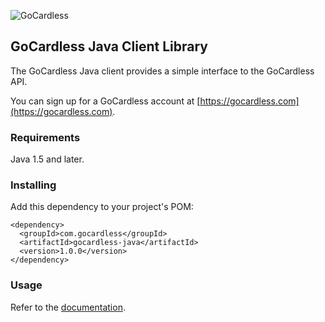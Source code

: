 ![GoCardless](https://gocardless.com/resources/logo.png)

## GoCardless Java Client Library

The GoCardless Java client provides a simple interface to the GoCardless API.

You can sign up for a GoCardless account at [https://gocardless.com](https://gocardless.com).

### Requirements

Java 1.5 and later.

### Installing

Add this dependency to your project's POM:

    <dependency>
      <groupId>com.gocardless</groupId>
      <artifactId>gocardless-java</artifactId>
      <version>1.0.0</version>
    </dependency>

### Usage

Refer to the [documentation](https://gocardless.com/docs).